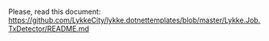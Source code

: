 ﻿
Please, read this document: https://github.com/LykkeCity/lykke.dotnettemplates/blob/master/Lykke.Job.TxDetector/README.md